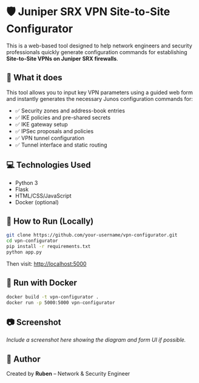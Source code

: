 # 🛡️ Juniper SRX VPN Site-to-Site Configurator

This is a web-based tool designed to help network engineers and security professionals quickly generate configuration commands for establishing **Site-to-Site VPNs on Juniper SRX firewalls**.

## 🔧 What it does

This tool allows you to input key VPN parameters using a guided web form and instantly generates the necessary Junos configuration commands for:

- ✅ Security zones and address-book entries
- ✅ IKE policies and pre-shared secrets
- ✅ IKE gateway setup
- ✅ IPSec proposals and policies
- ✅ VPN tunnel configuration
- ✅ Tunnel interface and static routing

## 💻 Technologies Used

- Python 3
- Flask
- HTML/CSS/JavaScript
- Docker (optional)

## 🚀 How to Run (Locally)

```bash
git clone https://github.com/your-username/vpn-configurator.git
cd vpn-configurator
pip install -r requirements.txt
python app.py
```

Then visit: [http://localhost:5000](http://localhost:5000)

## 🐳 Run with Docker

```bash
docker build -t vpn-configurator .
docker run -p 5000:5000 vpn-configurator
```

## 📷 Screenshot

*Include a screenshot here showing the diagram and form UI if possible.*

## 🙌 Author

Created by **Ruben** – Network & Security Engineer
